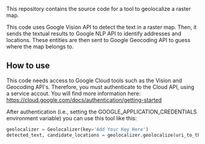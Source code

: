 This repository contains the source code for a tool to geolocalize a raster map.

This code uses Google Vision API to detect the text in a raster map. Then, it
sends the textual results to Google NLP API to identify addresses and locations.
These entities are then sent to Google Geocoding API to guess where the map belongs to.

## How to use
This code needs access to Google Cloud tools such as the Vision and Geocoding API's.
Therefore, you must authenticate to the Cloud API, using a service accout. You will find
more information here: https://cloud.google.com/docs/authentication/getting-started

After authentication (i.e., setting the GOOGLE_APPLICATION_CREDENTIALS environment variable)
you can use this tool like this:
```python
geolocalizer = Geolocalizer(key='Add Your Key Here')
detected_text, candidate_locations = geolocalizer.geolocalize(uri_to_the_map_image)
```
